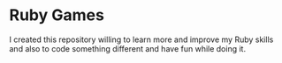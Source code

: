 # Ruby Games
I created this repository willing to learn more and improve my Ruby skills and also to code something different and have fun while doing it.
